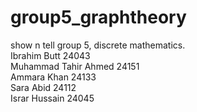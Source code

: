 # group5_graphtheory
show n tell group 5, discrete mathematics.<br>
Ibrahim Butt 24043 <br> Muhammad Tahir Ahmed 24151 <br> Ammara Khan 24133 <br> Sara Abid 24112 <br> Israr Hussain 24045 <br>
